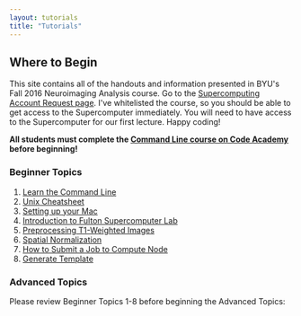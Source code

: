 ```yaml
---
layout: tutorials
title: "Tutorials"
---
```


## Where to Begin

This site contains all of the handouts and information presented in BYU's Fall 2016 Neuroimaging Analysis course. Go to the <a href="https://marylou.byu.edu/account/create/">Supercomputing Account Request page</a>. I've whitelisted the course, so you should be able to get access to the Supercomputer immediately. You will need to have access to the Supercomputer for our first lecture. Happy coding!

**All students must complete the [Command Line course on Code Academy](https://www.codecademy.com/courses/learn-the-command-line) before beginning!**

### Beginner Topics

1. [Learn the Command Line](https://www.codecademy.com/learn/learn-the-command-line)
2. [Unix Cheatsheet](general/unix-cheat-sheet)
3. [Setting up your Mac](general/setting-up-your-mac)
4. [Introduction to Fulton Supercomputer Lab](general/introduction-to-fulton-supercomputer-lab)
5. [Preprocessing T1-Weighted Images](structural/preprocessing_T1_weighted_images)
6. [Spatial Normalization](structural/spatial_normalization)
7. [How to Submit a Job to Compute Node](general/submit-single-job)
8. [Generate Template](structural/template)

### Advanced Topics

Please review Beginner Topics 1-8 before beginning the Advanced Topics:
